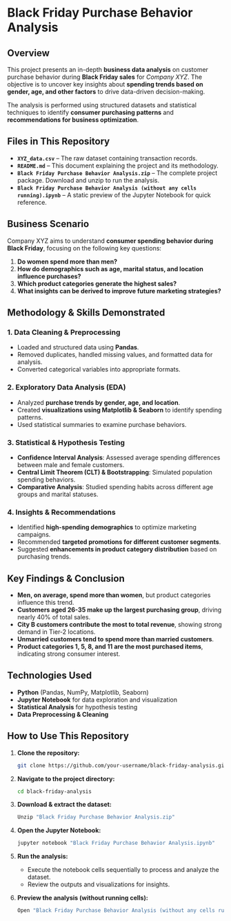# Black Friday Purchase Behavior Analysis

## Overview
This project presents an in-depth **business data analysis** on customer purchase behavior during **Black Friday sales** for *Company XYZ*. The objective is to uncover key insights about **spending trends based on gender, age, and other factors** to drive data-driven decision-making.

The analysis is performed using structured datasets and statistical techniques to identify **consumer purchasing patterns** and **recommendations for business optimization**.

## Files in This Repository
- **`XYZ_data.csv`** – The raw dataset containing transaction records.
- **`README.md`** – This document explaining the project and its methodology.
- **`Black Friday Purchase Behavior Analysis.zip`** – The complete project package. Download and unzip to run the analysis.
- **`Black Friday Purchase Behavior Analysis (without any cells running).ipynb`** – A static preview of the Jupyter Notebook for quick reference.

## Business Scenario
Company XYZ aims to understand **consumer spending behavior during Black Friday**, focusing on the following key questions:

1. **Do women spend more than men?**
2. **How do demographics such as age, marital status, and location influence purchases?**
3. **Which product categories generate the highest sales?**
4. **What insights can be derived to improve future marketing strategies?**

## Methodology & Skills Demonstrated

### 1. Data Cleaning & Preprocessing
- Loaded and structured data using **Pandas**.
- Removed duplicates, handled missing values, and formatted data for analysis.
- Converted categorical variables into appropriate formats.

### 2. Exploratory Data Analysis (EDA)
- Analyzed **purchase trends by gender, age, and location**.
- Created **visualizations using Matplotlib & Seaborn** to identify spending patterns.
- Used statistical summaries to examine purchase behaviors.

### 3. Statistical & Hypothesis Testing
- **Confidence Interval Analysis**: Assessed average spending differences between male and female customers.
- **Central Limit Theorem (CLT) & Bootstrapping**: Simulated population spending behaviors.
- **Comparative Analysis**: Studied spending habits across different age groups and marital statuses.

### 4. Insights & Recommendations
- Identified **high-spending demographics** to optimize marketing campaigns.
- Recommended **targeted promotions for different customer segments**.
- Suggested **enhancements in product category distribution** based on purchasing trends.

## Key Findings & Conclusion
- **Men, on average, spend more than women**, but product categories influence this trend.
- **Customers aged 26-35 make up the largest purchasing group**, driving nearly 40% of total sales.
- **City B customers contribute the most to total revenue**, showing strong demand in Tier-2 locations.
- **Unmarried customers tend to spend more than married customers**.
- **Product categories 1, 5, 8, and 11 are the most purchased items**, indicating strong consumer interest.

## Technologies Used
- **Python** (Pandas, NumPy, Matplotlib, Seaborn)
- **Jupyter Notebook** for data exploration and visualization
- **Statistical Analysis** for hypothesis testing
- **Data Preprocessing & Cleaning**

## How to Use This Repository
1. **Clone the repository:**
   ```bash
   git clone https://github.com/your-username/black-friday-analysis.git

2. **Navigate to the project directory:**
   ```bash
   cd black-friday-analysis

3. **Download & extract the dataset:**
   ```bash
   Unzip "Black Friday Purchase Behavior Analysis.zip"

4. **Open the Jupyter Notebook:**
   ```bash
   jupyter notebook "Black Friday Purchase Behavior Analysis.ipynb"

5. **Run the analysis:**
   - Execute the notebook cells sequentially to process and analyze the dataset.
   - Review the outputs and visualizations for insights.

6. **Preview the analysis (without running cells):**
   ```bash
   Open "Black Friday Purchase Behavior Analysis (without any cells running).ipynb" to view the notebook contents without execution.




